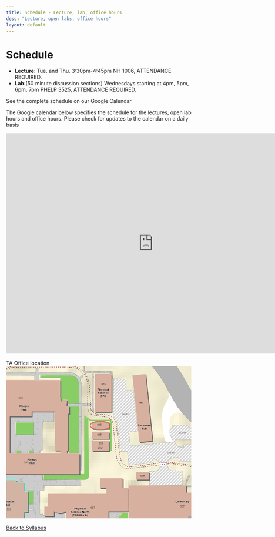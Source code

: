 ```yaml
---
title: Schedule - Lecture, lab, office hours
desc: "Lecture, open labs, office hours"
layout: default
---
```


# Schedule <a name="schedule"></a>

* **Lecture**: Tue. and Thu. 3:30pm-4:45pm NH 1006, ATTENDANCE REQUIRED.
* **Lab**:(50 minute discussion sections) Wednesdays starting at 4pm, 5pm, 6pm, 7pm PHELP 3525, ATTENDANCE REQUIRED.

See the complete schedule on our Google Calendar

<p> The Google calendar below specifies the schedule for the lectures, open lab hours and office hours. Please check for updates to the calendar on a daily basis </p>

<iframe src="https://calendar.google.com/calendar/embed?mode=WEEK&amp;height=600&amp;wkst=1&amp;bgcolor=%23FFFFFF&amp;src=a27efvh0puu3stlmn7lh1v1vtc%40group.calendar.google.com&amp;color=%238C500B&amp;ctz=America%2FLos_Angeles" style="border-width:0" width="800" height="600" frameborder="0" scrolling="no"></iframe>

TA Office location
![TA trailer](/images/936.png)

[Back to Syllabus](/info/syllabus/)
